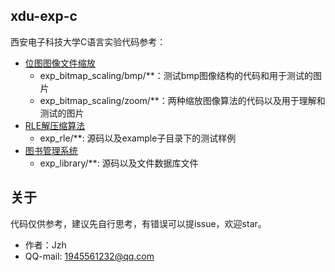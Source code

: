 ## xdu-exp-c

西安电子科技大学C语言实验代码参考：

- [位图图像文件缩放](exp_bitmap_scaling)
  - exp_bitmap_scaling/bmp/**：测试bmp图像结构的代码和用于测试的图片
  - exp_bitmap_scaling/zoom/**：两种缩放图像算法的代码以及用于理解和测试的图片
- [RLE解压缩算法](exp_rle/README.md)
  - exp_rle/**: 源码以及example子目录下的测试样例
- [图书管理系统](exp_library/README.md)
  - exp_library/**: 源码以及文件数据库文件 

## 关于

代码仅供参考，建议先自行思考，有错误可以提issue，欢迎star。

- 作者：Jzh
- QQ-mail: 1945561232@qq.com 
